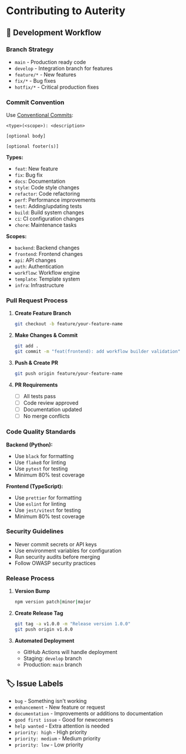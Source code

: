 # Contributing to Auterity

## 🚀 Development Workflow

### Branch Strategy
- `main` - Production ready code
- `develop` - Integration branch for features
- `feature/*` - New features
- `fix/*` - Bug fixes
- `hotfix/*` - Critical production fixes

### Commit Convention
Use [Conventional Commits](https://www.conventionalcommits.org/):

```
<type>(<scope>): <description>

[optional body]

[optional footer(s)]
```

**Types:**
- `feat`: New feature
- `fix`: Bug fix
- `docs`: Documentation
- `style`: Code style changes
- `refactor`: Code refactoring
- `perf`: Performance improvements
- `test`: Adding/updating tests
- `build`: Build system changes
- `ci`: CI configuration changes
- `chore`: Maintenance tasks

**Scopes:**
- `backend`: Backend changes
- `frontend`: Frontend changes
- `api`: API changes
- `auth`: Authentication
- `workflow`: Workflow engine
- `template`: Template system
- `infra`: Infrastructure

### Pull Request Process

1. **Create Feature Branch**
   ```bash
   git checkout -b feature/your-feature-name
   ```

2. **Make Changes & Commit**
   ```bash
   git add .
   git commit -m "feat(frontend): add workflow builder validation"
   ```

3. **Push & Create PR**
   ```bash
   git push origin feature/your-feature-name
   ```

4. **PR Requirements**
   - [ ] All tests pass
   - [ ] Code review approved
   - [ ] Documentation updated
   - [ ] No merge conflicts

### Code Quality Standards

**Backend (Python):**
- Use `black` for formatting
- Use `flake8` for linting
- Use `pytest` for testing
- Minimum 80% test coverage

**Frontend (TypeScript):**
- Use `prettier` for formatting
- Use `eslint` for linting
- Use `jest/vitest` for testing
- Minimum 80% test coverage

### Security Guidelines

- Never commit secrets or API keys
- Use environment variables for configuration
- Run security audits before merging
- Follow OWASP security practices

### Release Process

1. **Version Bump**
   ```bash
   npm version patch|minor|major
   ```

2. **Create Release Tag**
   ```bash
   git tag -a v1.0.0 -m "Release version 1.0.0"
   git push origin v1.0.0
   ```

3. **Automated Deployment**
   - GitHub Actions will handle deployment
   - Staging: `develop` branch
   - Production: `main` branch

## 🏷️ Issue Labels

- `bug` - Something isn't working
- `enhancement` - New feature or request
- `documentation` - Improvements or additions to documentation
- `good first issue` - Good for newcomers
- `help wanted` - Extra attention is needed
- `priority: high` - High priority
- `priority: medium` - Medium priority
- `priority: low` - Low priority
